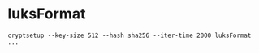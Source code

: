 luksFormat
==========

    cryptsetup --key-size 512 --hash sha256 --iter-time 2000 luksFormat ...

